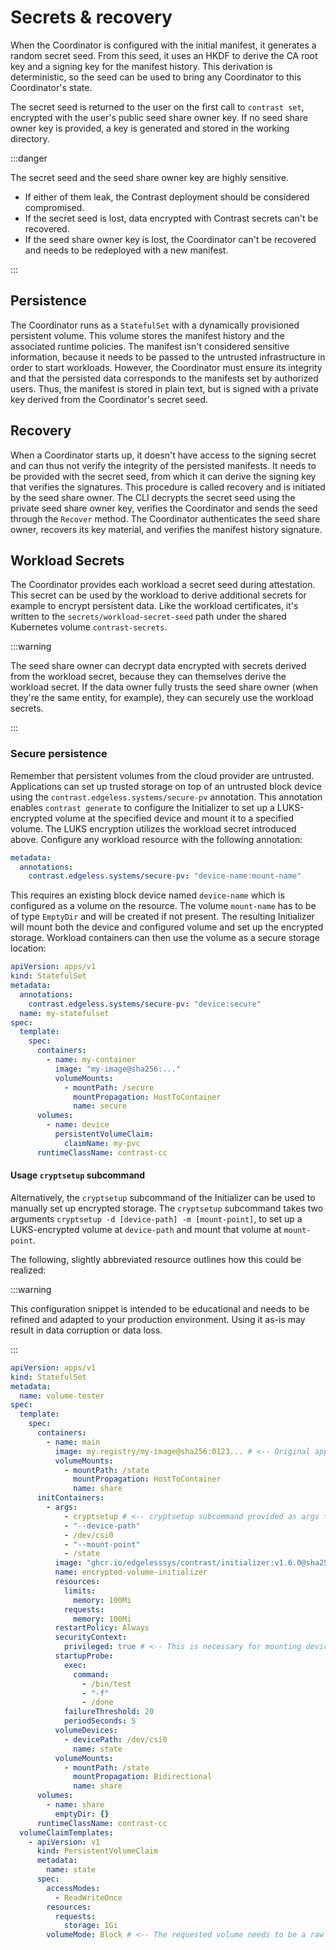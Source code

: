 # Secrets & recovery

When the Coordinator is configured with the initial manifest, it generates a random secret seed.
From this seed, it uses an HKDF to derive the CA root key and a signing key for the manifest history.
This derivation is deterministic, so the seed can be used to bring any Coordinator to this Coordinator's state.

The secret seed is returned to the user on the first call to `contrast set`, encrypted with the user's public seed share owner key.
If no seed share owner key is provided, a key is generated and stored in the working directory.

:::danger

The secret seed and the seed share owner key are highly sensitive.

* If either of them leak, the Contrast deployment should be considered compromised.
* If the secret seed is lost, data encrypted with Contrast secrets can't be recovered.
* If the seed share owner key is lost, the Coordinator can't be recovered and needs to be redeployed with a new manifest.

:::

## Persistence

The Coordinator runs as a `StatefulSet` with a dynamically provisioned persistent volume.
This volume stores the manifest history and the associated runtime policies.
The manifest isn't considered sensitive information, because it needs to be passed to the untrusted infrastructure in order to start workloads.
However, the Coordinator must ensure its integrity and that the persisted data corresponds to the manifests set by authorized users.
Thus, the manifest is stored in plain text, but is signed with a private key derived from the Coordinator's secret seed.

## Recovery

When a Coordinator starts up, it doesn't have access to the signing secret and can thus not verify the integrity of the persisted manifests.
It needs to be provided with the secret seed, from which it can derive the signing key that verifies the signatures.
This procedure is called recovery and is initiated by the seed share owner.
The CLI decrypts the secret seed using the private seed share owner key, verifies the Coordinator and sends the seed through the `Recover` method.
The Coordinator authenticates the seed share owner, recovers its key material, and verifies the manifest history signature.

## Workload Secrets

The Coordinator provides each workload a secret seed during attestation.
This secret can be used by the workload to derive additional secrets for example to encrypt persistent data.
Like the workload certificates, it's written to the `secrets/workload-secret-seed` path under the shared Kubernetes volume `contrast-secrets`.

:::warning

The seed share owner can decrypt data encrypted with secrets derived from the workload secret, because they can themselves derive the workload secret.
If the data owner fully trusts the seed share owner (when they're the same entity, for example), they can securely use the workload secrets.

:::

### Secure persistence

Remember that persistent volumes from the cloud provider are untrusted.
Applications can set up trusted storage on top of an untrusted block device using the `contrast.edgeless.systems/secure-pv` annotation.
This annotation enables `contrast generate` to configure the Initializer to set up a LUKS-encrypted volume at the specified device and mount it to a specified volume.
The LUKS encryption utilizes the workload secret introduced above.
Configure any workload resource with the following annotation:

```yaml
metadata:
  annotations:
    contrast.edgeless.systems/secure-pv: "device-name:mount-name"
```

This requires an existing block device named `device-name` which is configured as a volume on the resource.
The volume `mount-name` has to be of type `EmptyDir` and will be created if not present.
The resulting Initializer will mount both the device and configured volume and set up the encrypted storage.
Workload containers can then use the volume as a secure storage location:

```yaml
apiVersion: apps/v1
kind: StatefulSet
metadata:
  annotations:
    contrast.edgeless.systems/secure-pv: "device:secure"
  name: my-statefulset
spec:
  template:
    spec:
      containers:
        - name: my-container
          image: "my-image@sha256:..."
          volumeMounts:
            - mountPath: /secure
              mountPropagation: HostToContainer
              name: secure
      volumes:
        - name: device
          persistentVolumeClaim:
            claimName: my-pvc
      runtimeClassName: contrast-cc
```

#### Usage `cryptsetup` subcommand

Alternatively, the `cryptsetup` subcommand of the Initializer can be used to manually set up encrypted storage.
The `cryptsetup` subcommand takes two arguments `cryptsetup -d [device-path] -m [mount-point]`, to set up a LUKS-encrypted volume at `device-path` and mount that volume at `mount-point`.

The following, slightly abbreviated resource outlines how this could be realized:

:::warning

This configuration snippet is intended to be educational and needs to be refined and adapted to your production environment.
Using it as-is may result in data corruption or data loss.

:::

```yaml
apiVersion: apps/v1
kind: StatefulSet
metadata:
  name: volume-tester
spec:
  template:
    spec:
      containers:
        - name: main
          image: my.registry/my-image@sha256:0123... # <-- Original application requiring encrypted disk.
          volumeMounts:
            - mountPath: /state
              mountPropagation: HostToContainer
              name: share
      initContainers:
        - args:
            - cryptsetup # <-- cryptsetup subcommand provided as args to the initializer binary.
            - "--device-path"
            - /dev/csi0
            - "--mount-point"
            - /state
          image: "ghcr.io/edgelesssys/contrast/initializer:v1.6.0@sha256:d0c94f4e9f041ea1ece5d50fe2199d9b35b258a53f3df1a31147cb378e758a9f"
          name: encrypted-volume-initializer
          resources:
            limits:
              memory: 100Mi
            requests:
              memory: 100Mi
          restartPolicy: Always
          securityContext:
            privileged: true # <-- This is necessary for mounting devices.
          startupProbe:
            exec:
              command:
                - /bin/test
                - "-f"
                - /done
            failureThreshold: 20
            periodSeconds: 5
          volumeDevices:
            - devicePath: /dev/csi0
              name: state
          volumeMounts:
            - mountPath: /state
              mountPropagation: Bidirectional
              name: share
      volumes:
        - name: share
          emptyDir: {}
      runtimeClassName: contrast-cc
  volumeClaimTemplates:
    - apiVersion: v1
      kind: PersistentVolumeClaim
      metadata:
        name: state
      spec:
        accessModes:
          - ReadWriteOnce
        resources:
          requests:
            storage: 1Gi
        volumeMode: Block # <-- The requested volume needs to be a raw block device.
```
